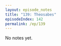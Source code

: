 ```yaml
---
layout: episode_notes
title: "139: Theosabes"
episodeIndex: 142
permalink: /ep/139
---
```

No notes yet.
